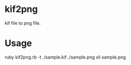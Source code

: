 # kif2png
kif file to png file.

# Usage
ruby kif2png.rb -t ./sample.kif ./sample.png 
xli sample.png
